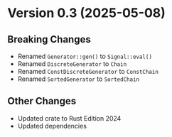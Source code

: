 Version 0.3 (2025-05-08)
=======================

Breaking Changes
----------------
- Renamed `Generator::gen()` to `Signal::eval()`
- Renamed `DiscreteGenerator` to `Chain`
- Renamed `ConstDiscreteGenerator` to `ConstChain`
- Renamed `SortedGenerator` to `SortedChain`

Other Changes
-------------
- Updated crate to Rust Edition 2024
- Updated dependencies